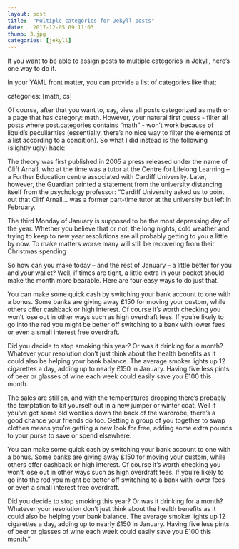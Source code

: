 ```yaml
---
layout: post
title:  "Multiple categories for Jekyll posts"
date:   2017-12-05 09:11:03
thumb: 3.jpg
categories: [jekyll]
---
```


If you want to be able to assign posts to multiple categories in Jekyll, here’s one way to do it.

In your YAML front matter, you can provide a list of categories like that:

categories: [math, cs]

Of course, after that you want to, say, view all posts categorized as math on a page that has category: math. However, your natural first guess - filter all posts where post.categories contains “math” - won’t work because of liquid’s peculiarities (essentially, there’s no nice way to filter the elements of a list according to a condition). So what I did instead is the following (slightly ugly) hack:

The theory was first published in 2005 a press released under the name of Cliff Arnall, who at the time was a tutor at the Centre for Lifelong Learning – a Further Education centre associated with Cardiff University. Later, however, the Guardian printed a statement from the university distancing itself from the psychology professor: “Cardiff University asked us to point out that Cliff Arnall… was a former part-time tutor at the university but left in February.

The third Monday of January is supposed to be the most depressing day of the year. Whether you believe that or not, the long nights, cold weather and trying to keep to new year resolutions are all probably getting to you a little by now. To make matters worse many will still be recovering from their Christmas spending

So how can you make today – and the rest of January – a little better for you and your wallet? Well, if times are tight, a little extra in your pocket should make the month more bearable. Here are four easy ways to do just that.

You can make some quick cash by switching your bank account to one with a bonus. Some banks are giving away £150 for moving your custom, while others offer cashback or high interest. Of course it’s worth checking you won’t lose out in other ways such as high overdraft fees. If you’re likely to go into the red you might be better off switching to a bank with lower fees or even a small interest free overdraft.

Did you decide to stop smoking this year? Or was it drinking for a month? Whatever your resolution don’t just think about the health benefits as it could also be helping your bank balance. The average smoker lights up 12 cigarettes a day, adding up to nearly £150 in January. Having five less pints of beer or glasses of wine each week could easily save you £100 this month.

The sales are still on, and with the temperatures dropping there’s probably the temptation to kit yourself out in a new jumper or winter coat. Well if you’ve got some old woollies down the back of the wardrobe, there’s a good chance your friends do too. Getting a group of you together to swap clothes means you’re getting a new look for free, adding some extra pounds to your purse to save or spend elsewhere.

You can make some quick cash by switching your bank account to one with a bonus. Some banks are giving away £150 for moving your custom, while others offer cashback or high interest. Of course it’s worth checking you won’t lose out in other ways such as high overdraft fees. If you’re likely to go into the red you might be better off switching to a bank with lower fees or even a small interest free overdraft.


Did you decide to stop smoking this year? Or was it drinking for a month? Whatever your resolution don’t just think about the health benefits as it could also be helping your bank balance. The average smoker lights up 12 cigarettes a day, adding up to nearly £150 in January. Having five less pints of beer or glasses of wine each week could easily save you £100 this month.”
